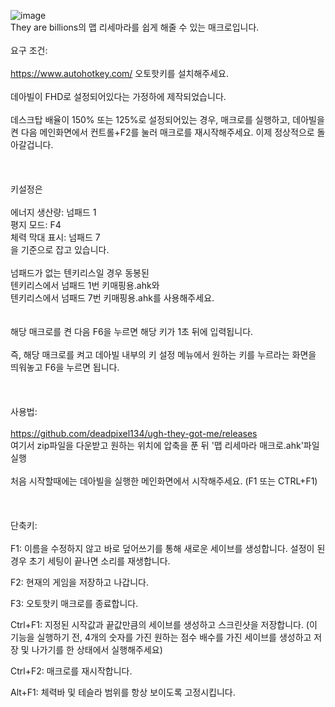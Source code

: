 
![image](https://github.com/deadpixel134/ugh-they-got-me/assets/27294715/8c7ccf4c-a290-4123-88e0-7da5e396f65f)
<br/>
They are billions의 맵 리세마라를 쉽게 해줄 수 있는 매크로입니다.
<br/><br/>
요구 조건:
<br/><br/>
https://www.autohotkey.com/
오토핫키를 설치해주세요.
<br/><br/>
데아빌이 FHD로 설정되어있다는 가정하에 제작되었습니다.
<br/><br/>
데스크탑 배율이 150% 또는 125%로 설정되어있는 경우, 매크로를 실행하고, 데아빌을 켠 다음 메인화면에서 컨트롤+F2를 눌러 매크로를 재시작해주세요.
이제 정상적으로 돌아갈겁니다.
<br/><br/><br/><br/>
키설정은
<br/><br/>
에너지 생산량: 넘패드 1<br/>
평지 모드: F4<br/>
체력 막대 표시: 넘패드 7<br/>
을 기준으로 잡고 있습니다.
<br/><br/>
넘패드가 없는 텐키리스일 경우 동봉된<br/>
텐키리스에서 넘패드 1번 키매핑용.ahk와<br/>
텐키리스에서 넘패드 7번 키매핑용.ahk를 사용해주세요.<br/>
<br/><br/>
해당 매크로를 켠 다음 F6을 누르면 해당 키가 1초 뒤에 입력됩니다.
<br/><br/>
즉, 해당 매크로를 켜고 데아빌 내부의 키 설정 메뉴에서 원하는 키를 누르라는 화면을 띄워놓고 F6을 누르면 됩니다.
<br/><br/><br/><br/>
사용법:
<br/><br/>
https://github.com/deadpixel134/ugh-they-got-me/releases
<br/>여기서 zip파일을 다운받고 원하는 위치에 압축을 푼 뒤 '맵 리세마라 매크로.ahk'파일 실행
<br/><br/>
처음 시작할때에는 데아빌을 실행한 메인화면에서 시작해주세요. (F1 또는 CTRL+F1)
<br/><br/>
<br/><br/>
단축키:
<br/><br/>
F1: 이름을 수정하지 않고 바로 덮어쓰기를 통해 새로운 세이브를 생성합니다. 설정이 된 경우 초기 세팅이 끝나면 소리를 재생합니다.

F2: 현재의 게임을 저장하고 나갑니다.

F3: 오토핫키 매크로를 종료합니다.

Ctrl+F1: 지정된 시작값과 끝값만큼의 세이브를 생성하고 스크린샷을 저장합니다. (이 기능을 실행하기 전, 4개의 숫자를 가진 원하는 점수 배수를 가진 세이브를 생성하고 저장 및 나가기를 한 상태에서 실행해주세요)

Ctrl+F2: 매크로를 재시작합니다.

Alt+F1: 체력바 및 테슬라 범위를 항상 보이도록 고정시킵니다.
